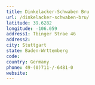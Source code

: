 ```yaml
---
title: Dinkelacker-Schwaben Bru
url: /dinkelacker-schwaben-bru/
latitude: 39.6282
longitude: -106.059
address1: Tbinger Strae 46
address2: 
city: Stuttgart
state: Baden-Wrttemberg
code: 
country: Germany
phone: 49-(0)711-/-6481-0
website: 
---
```


